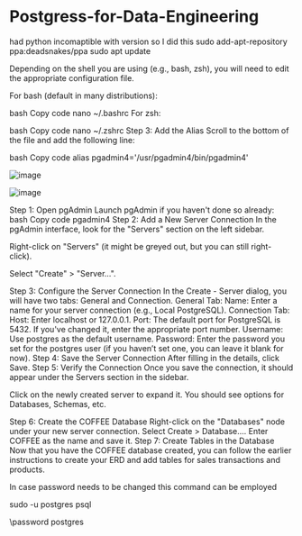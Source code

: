 # Postgress-for-Data-Engineering


had python incomaptible with version so I did this sudo add-apt-repository ppa:deadsnakes/ppa
sudo apt update



Depending on the shell you are using (e.g., bash, zsh), you will need to edit the appropriate configuration file.

For bash (default in many distributions):

bash
Copy code
nano ~/.bashrc
For zsh:

bash
Copy code
nano ~/.zshrc
Step 3: Add the Alias
Scroll to the bottom of the file and add the following line:

bash
Copy code
alias pgadmin4='/usr/pgadmin4/bin/pgadmin4'



![image](https://github.com/user-attachments/assets/8afbb004-1955-464b-8650-4efa3561ab59)



![image](https://github.com/user-attachments/assets/503c17b5-eda3-45dd-963c-ad65e5054645)



Step 1: Open pgAdmin
Launch pgAdmin if you haven't done so already:
bash
Copy code
pgadmin4
Step 2: Add a New Server Connection
In the pgAdmin interface, look for the "Servers" section on the left sidebar.

Right-click on "Servers" (it might be greyed out, but you can still right-click).

Select "Create" > "Server...".

Step 3: Configure the Server Connection
In the Create - Server dialog, you will have two tabs: General and Connection.
General Tab:
Name: Enter a name for your server connection (e.g., Local PostgreSQL).
Connection Tab:
Host: Enter localhost or 127.0.0.1.
Port: The default port for PostgreSQL is 5432. If you've changed it, enter the appropriate port number.
Username: Use postgres as the default username.
Password: Enter the password you set for the postgres user (if you haven’t set one, you can leave it blank for now).
Step 4: Save the Server Connection
After filling in the details, click Save.
Step 5: Verify the Connection
Once you save the connection, it should appear under the Servers section in the sidebar.

Click on the newly created server to expand it. You should see options for Databases, Schemas, etc.

Step 6: Create the COFFEE Database
Right-click on the "Databases" node under your new server connection.
Select Create > Database....
Enter COFFEE as the name and save it.
Step 7: Create Tables in the Database
Now that you have the COFFEE database created, you can follow the earlier instructions to create your ERD and add tables for sales transactions and products.


In case password needs to be changed this command can be employed

sudo -u postgres psql

\password postgres
